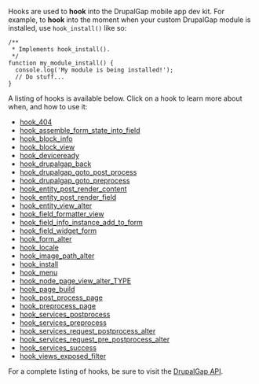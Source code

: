 Hooks are used to **hook** into the DrupalGap mobile app dev kit. For example, to **hook** into the moment when your custom DrupalGap module is installed, use `hook_install()` like so:

```
/**
 * Implements hook_install().
 */
function my_module_install() {
  console.log('My module is being installed!');
  // Do stuff...
}
```

A listing of hooks is available below. Click on a hook to learn more about when, and how to use it:

- [hook_404](http://api.drupalgap.org/7/global.html#hook_404)
- [hook_assemble_form_state_into_field](http://api.drupalgap.org/7/global.html#hook_assemble_form_state_into_field)
- [hook_block_info](http://api.drupalgap.org/7/global.html#hook_block_info)
- [hook_block_view](http://api.drupalgap.org/7/global.html#hook_block_view)
- [hook_deviceready](http://api.drupalgap.org/7/global.html#hook_deviceready)
- [hook_drupalgap_back](http://api.drupalgap.org/7/global.html#hook_drupalgap_back)
- [hook_drupalgap_goto_post_process](http://api.drupalgap.org/7/global.html#hook_drupalgap_goto_post_process)
- [hook_drupalgap_goto_preprocess](http://api.drupalgap.org/7/global.html#hook_drupalgap_goto_preprocess)
- [hook_entity_post_render_content](http://api.drupalgap.org/7/global.html#hook_entity_post_render_content)
- [hook_entity_post_render_field](http://api.drupalgap.org/7/global.html#hook_entity_post_render_field)
- [hook_entity_view_alter](http://api.drupalgap.org/7/global.html#hook_entity_view_alter)
- [hook_field_formatter_view](http://api.drupalgap.org/7/global.html#hook_field_formatter_view)
- [hook_field_info_instance_add_to_form](http://api.drupalgap.org/7/global.html#hook_field_info_instance_add_to_form)
- [hook_field_widget_form](http://api.drupalgap.org/7/global.html#hook_field_widget_form)
- [hook_form_alter](http://api.drupalgap.org/7/global.html#hook_form_alter)
- [hook_locale](http://api.drupalgap.org/7/global.html#hook_locale)
- [hook_image_path_alter](http://api.drupalgap.org/7/global.html#hook_image_path_alter)
- [hook_install](http://api.drupalgap.org/7/global.html#hook_install)
- [hook_menu](http://api.drupalgap.org/7/global.html#hook_menu)
- [hook_node_page_view_alter_TYPE](http://api.drupalgap.org/7/global.html#hook_node_page_view_alter_TYPE)
- [hook_page_build](http://api.drupalgap.org/7/global.html#hook_page_build)
- [hook_post_process_page](http://api.drupalgap.org/7/global.html#hook_post_process_page)
- [hook_preprocess_page](http://api.drupalgap.org/7/global.html#hook_preprocess_page)
- [hook_services_postprocess](http://api.drupalgap.org/7/global.html#hook_services_postprocess)
- [hook_services_preprocess](http://api.drupalgap.org/7/global.html#hook_services_preprocess)
- [hook_services_request_postprocess_alter](http://api.drupalgap.org/7/global.html#hook_services_request_postprocess_alter)
- [hook_services_request_pre_postprocess_alter](http://api.drupalgap.org/7/global.html#hook_services_request_pre_postprocess_alter)
- [hook_services_success](http://api.drupalgap.org/7/global.html#hook_services_success)
- [hook_views_exposed_filter](http://api.drupalgap.org/7/global.html#hook_views_exposed_filter)

For a complete listing of hooks, be sure to visit the [DrupalGap API](http://api.drupalgap.org).